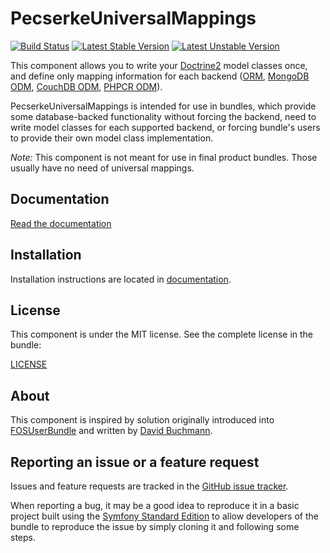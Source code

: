 PecserkeUniversalMappings
=========================

[![Build Status](https://travis-ci.org/tomas-pecserke/UniversalMappings.png?branch=master)](https://travis-ci.org/tomas-pecserke/UniversalMappings)
[![Latest Stable Version](https://poser.pugx.org/pecserke/universal-mappings/v/stable.png)](https://packagist.org/packages/pecserke/universal-mappings)
[![Latest Unstable Version](https://poser.pugx.org/pecserke/universal-mappings/v/unstable.png)](https://packagist.org/packages/pecserke/universal-mappings)

This component allows  you to write your [Doctrine2](http://www.doctrine-project.org/)
model classes once, and define only mapping information for each backend
([ORM](http://docs.doctrine-project.org/projects/doctrine-orm/en/latest/),
[MongoDB ODM](http://docs.doctrine-project.org/projects/doctrine-mongodb-odm/en/latest/),
[CouchDB ODM](http://doctrine-orm.readthedocs.org/projects/doctrine-couchdb/en/latest/),
[PHPCR ODM](http://docs.doctrine-project.org/projects/doctrine-phpcr-odm/en/latest/)).

PecserkeUniversalMappings is intended for use in bundles, which provide some database-backed functionality
without forcing the backend, need to write model classes for each supported backend,
or forcing bundle's users to provide their own model class implementation.

*Note:* This component is not meant for use in final product bundles.
Those usually have no need of universal mappings.

Documentation
-------------

[Read the documentation](Resources/doc/index.md)

Installation
------------

Installation instructions are located in [documentation](Resources/doc/index.md#installation).

License
-------

This component is under the MIT license. See the complete license in the bundle:

[LICENSE](LICENSE)

About
-----

This component is inspired by solution originally introduced into
[FOSUserBundle](https://github.com/FriendsOfSymfony/FOSUserBundle)
and written by [David Buchmann](https://github.com/dbu).

Reporting an issue or a feature request
---------------------------------------

Issues and feature requests are tracked in the
[GitHub issue tracker](https://github.com/tomas-pecserke/UniversalMappings/issues).

When reporting a bug, it may be a good idea to reproduce it in a basic project
built using the [Symfony Standard Edition](https://github.com/symfony/symfony-standard)
to allow developers of the bundle to reproduce the issue by simply cloning it
and following some steps.
